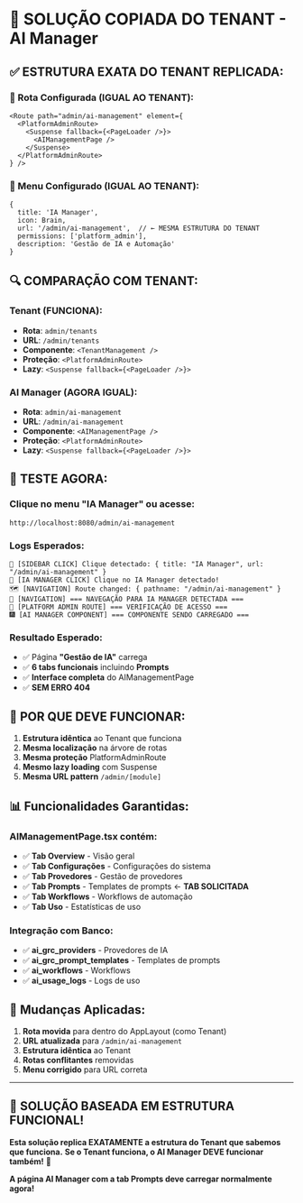 # 🎯 SOLUÇÃO COPIADA DO TENANT - AI Manager

## ✅ **ESTRUTURA EXATA DO TENANT REPLICADA:**

### **📍 Rota Configurada (IGUAL AO TENANT):**
```tsx
<Route path="admin/ai-management" element={
  <PlatformAdminRoute>
    <Suspense fallback={<PageLoader />}>
      <AIManagementPage />
    </Suspense>
  </PlatformAdminRoute>
} />
```

### **📍 Menu Configurado (IGUAL AO TENANT):**
```tsx
{
  title: 'IA Manager',
  icon: Brain,
  url: '/admin/ai-management',  // ← MESMA ESTRUTURA DO TENANT
  permissions: ['platform_admin'],
  description: 'Gestão de IA e Automação'
}
```

## 🔍 **COMPARAÇÃO COM TENANT:**

### **Tenant (FUNCIONA):**
- **Rota**: `admin/tenants`
- **URL**: `/admin/tenants`
- **Componente**: `<TenantManagement />`
- **Proteção**: `<PlatformAdminRoute>`
- **Lazy**: `<Suspense fallback={<PageLoader />}>`

### **AI Manager (AGORA IGUAL):**
- **Rota**: `admin/ai-management`
- **URL**: `/admin/ai-management`
- **Componente**: `<AIManagementPage />`
- **Proteção**: `<PlatformAdminRoute>`
- **Lazy**: `<Suspense fallback={<PageLoader />}>`

## 🧪 **TESTE AGORA:**

### **Clique no menu "IA Manager"** ou acesse:
```
http://localhost:8080/admin/ai-management
```

### **Logs Esperados:**
```
🔗 [SIDEBAR CLICK] Clique detectado: { title: "IA Manager", url: "/admin/ai-management" }
🤖 [IA MANAGER CLICK] Clique no IA Manager detectado!
🗺️ [NAVIGATION] Route changed: { pathname: "/admin/ai-management" }
🤖 [NAVIGATION] === NAVEGAÇÃO PARA IA MANAGER DETECTADA ===
🔐 [PLATFORM ADMIN ROUTE] === VERIFICAÇÃO DE ACESSO ===
🎆 [AI MANAGER COMPONENT] === COMPONENTE SENDO CARREGADO ===
```

### **Resultado Esperado:**
- ✅ Página **"Gestão de IA"** carrega
- ✅ **6 tabs funcionais** incluindo **Prompts**
- ✅ **Interface completa** do AIManagementPage
- ✅ **SEM ERRO 404**

## 🎯 **POR QUE DEVE FUNCIONAR:**

1. **Estrutura idêntica** ao Tenant que funciona
2. **Mesma localização** na árvore de rotas
3. **Mesma proteção** PlatformAdminRoute
4. **Mesmo lazy loading** com Suspense
5. **Mesma URL pattern** `/admin/[module]`

## 📊 **Funcionalidades Garantidas:**

### **AIManagementPage.tsx contém:**
- ✅ **Tab Overview** - Visão geral
- ✅ **Tab Configurações** - Configurações do sistema
- ✅ **Tab Provedores** - Gestão de provedores
- ✅ **Tab Prompts** - Templates de prompts ← **TAB SOLICITADA**
- ✅ **Tab Workflows** - Workflows de automação
- ✅ **Tab Uso** - Estatísticas de uso

### **Integração com Banco:**
- ✅ **ai_grc_providers** - Provedores de IA
- ✅ **ai_grc_prompt_templates** - Templates de prompts
- ✅ **ai_workflows** - Workflows
- ✅ **ai_usage_logs** - Logs de uso

## 🔧 **Mudanças Aplicadas:**

1. **Rota movida** para dentro do AppLayout (como Tenant)
2. **URL atualizada** para `/admin/ai-management`
3. **Estrutura idêntica** ao Tenant
4. **Rotas conflitantes** removidas
5. **Menu corrigido** para URL correta

---

## 🎉 **SOLUÇÃO BASEADA EM ESTRUTURA FUNCIONAL!**

**Esta solução replica EXATAMENTE a estrutura do Tenant que sabemos que funciona.**
**Se o Tenant funciona, o AI Manager DEVE funcionar também!** 🚀

**A página AI Manager com a tab Prompts deve carregar normalmente agora!**